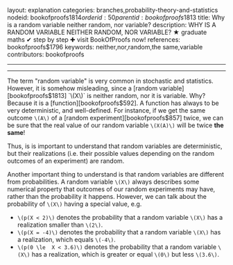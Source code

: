 layout: explanation
categories: branches,probability-theory-and-statistics
nodeid: bookofproofs$1814
orderid: 50
parentid: bookofproofs$1813
title: Why is a random variable neither random, nor variable?
description: WHY IS A RANDOM VARIABLE NEITHER RANDOM, NOR VARIABLE? &#9733; graduate maths &#10004; step by step &#10010; visit BookOfProofs now!
references: bookofproofs$1796
keywords: neither,nor,random,the same,variable
contributors: bookofproofs

---


---

The term "random variable" is very common in stochastic and statistics. However, it is somehow misleading, since a [random variable][bookofproofs$1813] `\(X\)` is neither random, nor it is variable. Why? Because it is a [function][bookofproofs$592]. A function has always to be very deterministic, and well-defined. For instance, if we get the same outcome `\(A\)` of a [random experiment][bookofproofs$857] twice, we can be sure that the real value of our random variable `\(X(A)\)` will be twice **the same**! 

Thus, is is important to understand that random variables are deterministic, but their realizations (i.e. their possible values depending on the random outcomes of an experiment) are random.

Another important thing to understand is that random variables are different from probabilities. A random variable `\(X\)` always describes some numerical property that outcomes of our random experiments may have, rather than the probability it happens. However, we can talk about the probability of `\(X\)` having a special value, e.g.

* `\(p(X < 2)\)` denotes the probability that a random variable `\(X\)` has a realization smaller than `\(2\)`.
* `\(p(X = -4)\)` denotes the probability that a random variable `\(X\)` has a realization, which equals `\(-4\)`.
* `\(p(0 \le  X < 3.6)\)` denotes the probability that a random variable `\(X\)` has a realization, which is greater or equal `\(0\)` but less `\(3.6\)`.
